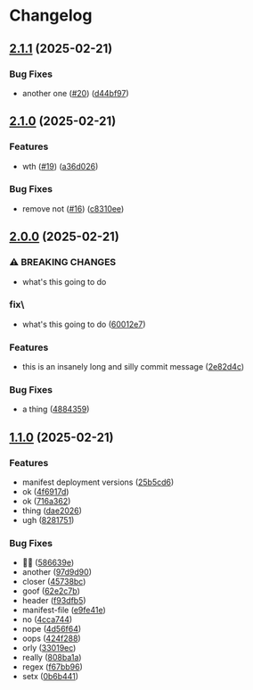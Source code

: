 # Changelog

## [2.1.1](https://github.com/jfreeland/nx-example/compare/beta-v2.1.0...beta-v2.1.1) (2025-02-21)


### Bug Fixes

* another one ([#20](https://github.com/jfreeland/nx-example/issues/20)) ([d44bf97](https://github.com/jfreeland/nx-example/commit/d44bf970af5df8e74e70899da26cedbb4872ce62))

## [2.1.0](https://github.com/jfreeland/nx-example/compare/beta-v2.0.0...beta-v2.1.0) (2025-02-21)


### Features

* wth ([#19](https://github.com/jfreeland/nx-example/issues/19)) ([a36d026](https://github.com/jfreeland/nx-example/commit/a36d0261a5bce1b3e121f52c310a5e34d378c7f6))


### Bug Fixes

* remove not ([#16](https://github.com/jfreeland/nx-example/issues/16)) ([c8310ee](https://github.com/jfreeland/nx-example/commit/c8310ee714e903a524fe6f973032dd35d14e73d3))

## [2.0.0](https://github.com/jfreeland/nx-example/compare/beta-v1.1.0...beta-v2.0.0) (2025-02-21)


### ⚠ BREAKING CHANGES

* what's this going to do

### fix\

* what's this going to do ([60012e7](https://github.com/jfreeland/nx-example/commit/60012e7d015daffc2a860330747ca774ae5972bc))


### Features

* this is an insanely long and silly commit message ([2e82d4c](https://github.com/jfreeland/nx-example/commit/2e82d4cfb3f016050fa0e2f7a7cd45fac8a251b8))


### Bug Fixes

* a thing ([4884359](https://github.com/jfreeland/nx-example/commit/48843590bf475a85963a679a28a90b18deaa1b10))

## [1.1.0](https://github.com/jfreeland/nx-example/compare/beta-v1.0.0...beta-v1.1.0) (2025-02-21)


### Features

* manifest deployment versions ([25b5cd6](https://github.com/jfreeland/nx-example/commit/25b5cd6b1216f638c85d770a978c7b8a145db254))
* ok ([4f6917d](https://github.com/jfreeland/nx-example/commit/4f6917d7b3a2705111c7525a0bf8feea24a592ba))
* ok ([716a362](https://github.com/jfreeland/nx-example/commit/716a362623c94ae096c005ea557371f7b5f5d284))
* thing ([dae2026](https://github.com/jfreeland/nx-example/commit/dae2026f2d37c2da778887edfd46a6bb1d2279b2))
* ugh ([8281751](https://github.com/jfreeland/nx-example/commit/8281751bfea9cdd3ca00f4e73ba4513519c3398a))


### Bug Fixes

* 🤦‍♂️ ([586639e](https://github.com/jfreeland/nx-example/commit/586639e5c6acd8a1bbe1b80f3f6c75cf91333d0f))
* another ([97d9d90](https://github.com/jfreeland/nx-example/commit/97d9d90c5ee0dc46321c0af2dca63087093a2344))
* closer ([45738bc](https://github.com/jfreeland/nx-example/commit/45738bcc1cc38c76a5759ca4579771f7aab1ac2a))
* goof ([62e2c7b](https://github.com/jfreeland/nx-example/commit/62e2c7bafc39698c78475d430d3059f6b3d6b7fb))
* header ([f93dfb5](https://github.com/jfreeland/nx-example/commit/f93dfb5f9fef7289024db06fef48d14ed9df903d))
* manifest-file ([e9fe41e](https://github.com/jfreeland/nx-example/commit/e9fe41e00a19a22f95632db2da2ff425dfe3c3e8))
* no ([4cca744](https://github.com/jfreeland/nx-example/commit/4cca74406b35c457bdeb81516c56cb38ed6f65c9))
* nope ([4d56f64](https://github.com/jfreeland/nx-example/commit/4d56f6452a841940e436c4c9d6419c0c2a480ad3))
* oops ([424f288](https://github.com/jfreeland/nx-example/commit/424f288a3ddebb91e06bad6186e184dd4d241953))
* orly ([33019ec](https://github.com/jfreeland/nx-example/commit/33019ec863e725f5cd38ae7686cdbee63ceb0404))
* really ([808ba1a](https://github.com/jfreeland/nx-example/commit/808ba1aef57ab61b31e6269137cd8f7c42475cd0))
* regex ([f67bb96](https://github.com/jfreeland/nx-example/commit/f67bb962c142aad88d4cfdfe6b229a84d4053e0f))
* setx ([0b6b441](https://github.com/jfreeland/nx-example/commit/0b6b44193846a17c41d6f9fa32058da136315c42))
